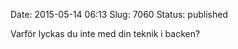 Date: 2015-05-14 06:13
Slug: 7060
Status: published

Varför lyckas du inte med din teknik i backen?

